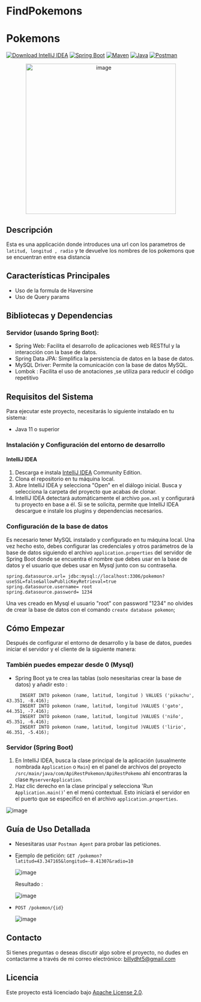 # FindPokemons
# Pokemons

[![Download IntelliJ IDEA](https://img.shields.io/badge/download-IntelliJ%20IDEA-blue)](https://www.jetbrains.com/idea/download/)
[![Spring Boot](https://img.shields.io/badge/Spring%20Boot-^2.5.0-brightgreen)](https://spring.io/projects/spring-boot)
[![Maven](https://img.shields.io/badge/Maven-^3.8.1-yellow)](https://maven.apache.org/)
[![Java](https://img.shields.io/badge/Java-^11.0-orange)](https://www.java.com/)
[![Postman](https://img.shields.io/badge/Postman-FF6C37)](https://www.postman.com/downloads/postman-agent/)
<p align="center">
  <img src="https://github.com/Bhanover/FindPokemons/assets/127310131/f4d7d821-91fc-4e16-854c-0b91944415c4" alt="image" width="400px" heigth="200px">
</p>

 ## Descripción
Esta es una applicación donde introduces una url con los parametros de `latitud, longitud , radio` y te devuelve los nombres de los pokemons que se encuentran entre esa distancia 

## Características Principales
- Uso de la formula de Haversine
- Uso de Query params
  
## Bibliotecas y Dependencias

### Servidor (usando Spring Boot):
- Spring Web: Facilita el desarrollo de aplicaciones web RESTful y la interacción con la base de datos.
- Spring Data JPA: Simplifica la persistencia de datos en la base de datos.
- MySQL Driver: Permite la comunicación con la base de datos MySQL.
- Lombok : Facilita el uso de anotaciones ,se utiliza para reducir el código repetitivo

## Requisitos del Sistema
Para ejecutar este proyecto, necesitarás lo siguiente instalado en tu sistema:
- Java 11 o superior


### Instalación y Configuración del entorno de desarrollo

#### IntelliJ IDEA
1. Descarga e instala [IntelliJ IDEA](https://www.jetbrains.com/idea/download/) Community Edition.
2. Clona el repositorio en tu máquina local.
3. Abre IntelliJ IDEA y selecciona "Open" en el diálogo inicial. Busca y selecciona la carpeta del proyecto que acabas de clonar.
4. IntelliJ IDEA detectará automáticamente el archivo `pom.xml` y configurará tu proyecto en base a él. Si se te solicita, permite que IntelliJ IDEA descargue e instale los plugins y dependencias necesarios.

### Configuración de la base de datos

Es necesario tener MySQL instalado y configurado en tu máquina local. Una vez hecho esto, debes configurar las credenciales y otros parámetros de la base de datos siguiendo el archivo `application.properties` del servidor de Spring Boot donde se encuentra el nombre que debes usar en la base de datos y el usuario que debes usar en Mysql junto con su contraseña.

```properties
spring.datasource.url= jdbc:mysql://localhost:3306/pokemon?useSSL=false&allowPublicKeyRetrieval=true
spring.datasource.username= root
spring.datasource.password= 1234
```
Una ves creado en Mysql el usuario "root" con password "1234" no olvides de crear la base de datos con el comando `create database pokemon`;


## Cómo Empezar
Después de configurar el entorno de desarrollo y la base de datos, puedes iniciar el servidor y el cliente de la siguiente manera:

### También puedes empezar desde 0 (Mysql)
 - Spring Boot ya te crea las tablas (solo nesesitarias crear la base de datos) y añadir esto :
 ```
      INSERT INTO pokemon (name, latitud, longitud ) VALUES ('pikachu', 43.351, -8.416);
      INSERT INTO pokemon (name, latitud, longitud )VALUES ('gato', 44.351, -7.416);
      INSERT INTO pokemon (name, latitud, longitud )VALUES ('niño', 45.351, -6.416);
      INSERT INTO pokemon (name, latitud, longitud )VALUES ('lirio', 46.351, -5.416);
```


### Servidor (Spring Boot)
1. En IntelliJ IDEA, busca la clase principal de la aplicación (usualmente nombrada `Application` o `Main`) en el panel de archivos del proyecto `/src/main/java/com/ApiRestPokemon/ApiRestPokemo` ahí encontraras la clase `MyserverApplication`.
2. Haz clic derecho en la clase principal y selecciona 'Run `Application.main()`' en el menú contextual. Esto iniciará el servidor en el puerto que se especificó en el archivo `application.properties`.

![image](https://github.com/Bhanover/MyProject/assets/127310131/e7fdda1f-6c65-4516-b273-62e29dc0fde5)


## Guía de Uso Detallada

- Nesesitaras usar `Postman Agent` para probar las peticiones.
- Ejemplo de petición:
  `GET /pokemon?latitud=43.347165&longitud=-8.41307&radio=10`
  
  ![image](https://github.com/Bhanover/FindPokemons/assets/127310131/288e0792-eba5-4d3c-bd3a-4735b5292bf6)

  Resultado :
  
  ![image](https://github.com/Bhanover/FindPokemons/assets/127310131/a1df1e83-fe90-40f2-a794-4e9f9ed80451)

- `POST /pokemon/{id}`

  ![image](https://github.com/Bhanover/FindPokemons/assets/127310131/cc48c31b-7874-4636-9cf4-e2f97f049dac)


## Contacto
Si tienes preguntas o deseas discutir algo sobre el proyecto, no dudes en contactarme a través de mi correo electrónico: billydht5@gmail.com

## Licencia
Este proyecto está licenciado bajo [Apache License 2.0](https://www.apache.org/licenses/LICENSE-2.0).



